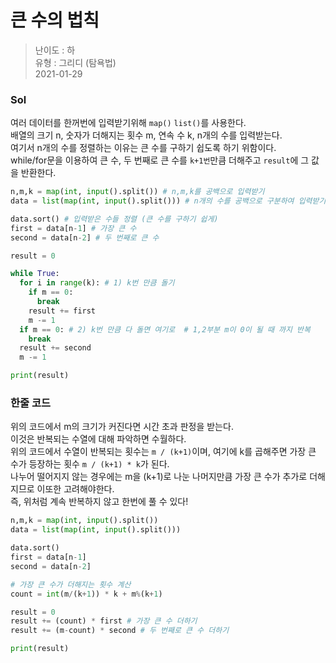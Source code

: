 # 큰 수의 법칙
> 난이도 : 하   
> 유형 : 그리디 (탐욕법)  
> 2021-01-29

### Sol
여러 데이터를 한꺼번에 입력받기위해 `map()` `list()`를 사용한다.  
배열의 크기 n, 숫자가 더해지는 횟수 m, 연속 수 k, n개의 수를 입력받는다.  
여기서 n개의 수를 정렬하는 이유는 큰 수를 구하기 쉽도록 하기 위함이다.  
while/for문을 이용하여 큰 수, 두 번째로 큰 수를 `k+1번`만큼 더해주고 `result`에 그 값을 반환한다. 
```python
n,m,k = map(int, input().split()) # n,m,k를 공백으로 입력받기
data = list(map(int, input().split())) # n개의 수를 공백으로 구분하여 입력받기

data.sort() # 입력받은 수들 정렬 (큰 수를 구하기 쉽게) 
first = data[n-1] # 가장 큰 수
second = data[n-2] # 두 번째로 큰 수 

result = 0

while True:
  for i in range(k): # 1) k번 만큼 돌기
    if m == 0:
      break
    result += first
    m -= 1
  if m == 0: # 2) k번 만큼 다 돌면 여기로  # 1,2부분 m이 0이 될 때 까지 반복
    break
  result += second
  m -= 1

print(result)
```

### 한줄 코드
위의 코드에서 m의 크기가 커진다면 시간 초과 판정을 받는다.  
이것은 반복되는 수열에 대해 파악하면 수월하다.   
위의 코드에서 수열이 반복되는 횟수는 `m / (k+1)`이며,
여기에 k를 곱해주면 가장 큰 수가 등장하는 횟수 `m / (k+1) * k`가 된다.  
나누어 떨어지지 않는 경우에는 m을 (k+1)로 나눈 나머지만큼 가장 큰 수가 추가로 더해지므로 이또한 고려해야한다.  
즉, 위처럼 계속 반복하지 않고 한번에 풀 수 있다!
```python
n,m,k = map(int, input().split())
data = list(map(int, input().split())) 

data.sort() 
first = data[n-1] 
second = data[n-2] 

# 가장 큰 수가 더해지는 횟수 계산
count = int(m/(k+1)) * k + m%(k+1)

result = 0
result += (count) * first # 가장 큰 수 더하기
result += (m-count) * second # 두 번째로 큰 수 더하기

print(result)
```
